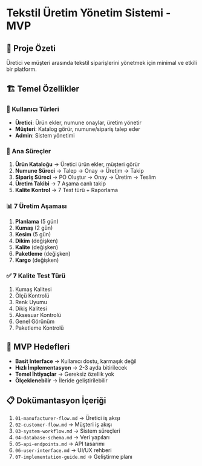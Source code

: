 # Tekstil Üretim Yönetim Sistemi - MVP

## 🎯 Proje Özeti

Üretici ve müşteri arasında tekstil siparişlerini yönetmek için minimal ve etkili bir platform.

## 🏗️ Temel Özellikler

### 👥 Kullanıcı Türleri
- **Üretici**: Ürün ekler, numune onaylar, üretim yönetir
- **Müşteri**: Katalog görür, numune/sipariş talep eder
- **Admin**: Sistem yönetimi

### 🔄 Ana Süreçler
1. **Ürün Kataloğu** → Üretici ürün ekler, müşteri görür
2. **Numune Süreci** → Talep → Onay → Üretim → Takip
3. **Sipariş Süreci** → PO Oluştur → Onay → Üretim → Teslim
4. **Üretim Takibi** → 7 Aşama canlı takip
5. **Kalite Kontrol** → 7 Test türü + Raporlama

### 📊 7 Üretim Aşaması
1. **Planlama** (5 gün)
2. **Kumaş** (2 gün) 
3. **Kesim** (5 gün)
4. **Dikim** (değişken)
5. **Kalite** (değişken)
6. **Paketleme** (değişken)
7. **Kargo** (değişken)

### ✅ 7 Kalite Test Türü
1. Kumaş Kalitesi
2. Ölçü Kontrolü
3. Renk Uyumu
4. Dikiş Kalitesi
5. Aksesuar Kontrolü
6. Genel Görünüm
7. Paketleme Kontrolü

## 🚀 MVP Hedefleri

- **Basit Interface** → Kullanıcı dostu, karmaşık değil
- **Hızlı İmplementasyon** → 2-3 ayda bitirilecek
- **Temel İhtiyaçlar** → Gereksiz özellik yok
- **Ölçeklenebilir** → İleride geliştirilebilir

## 📋 Dokümantasyon İçeriği

1. `01-manufacturer-flow.md` → Üretici iş akışı
2. `02-customer-flow.md` → Müşteri iş akışı  
3. `03-system-workflow.md` → Sistem süreçleri
4. `04-database-schema.md` → Veri yapıları
5. `05-api-endpoints.md` → API tasarımı
6. `06-user-interface.md` → UI/UX rehberi
7. `07-implementation-guide.md` → Geliştirme planı